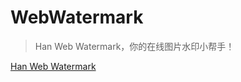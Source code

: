 # WebWatermark

> Han Web Watermark，你的在线图片水印小帮手！

[Han Web Watermark](https://watermark.vvhan.com/) 
